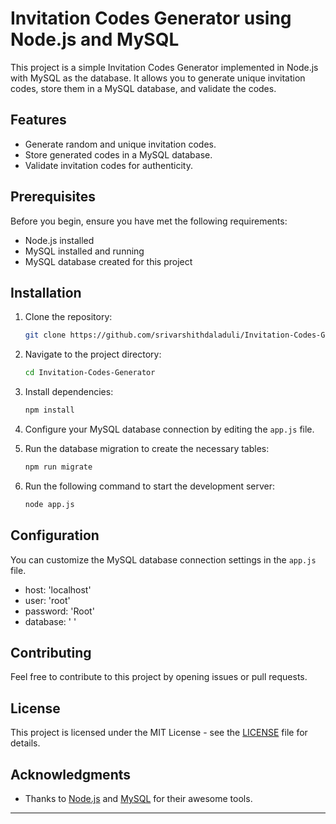 # Invitation Codes Generator using Node.js and MySQL

This project is a simple Invitation Codes Generator implemented in Node.js with MySQL as the database. It allows you to generate unique invitation codes, store them in a MySQL database, and validate the codes.

## Features

- Generate random and unique invitation codes.
- Store generated codes in a MySQL database.
- Validate invitation codes for authenticity.

## Prerequisites

Before you begin, ensure you have met the following requirements:

- Node.js installed
- MySQL installed and running
- MySQL database created for this project

## Installation

1. Clone the repository:

    ```bash
    git clone https://github.com/srivarshithdaladuli/Invitation-Codes-Generator.git
    ```

2. Navigate to the project directory:

    ```bash
    cd Invitation-Codes-Generator
    ```

3. Install dependencies:

    ```bash
    npm install
    ```

4. Configure your MySQL database connection by editing the `app.js` file.

5. Run the database migration to create the necessary tables:

    ```bash
    npm run migrate
    ```

6. Run the following command to start the development server:

    ```bash
    node app.js
    ```  

## Configuration

You can customize the MySQL database connection settings in the `app.js` file.

- host: 'localhost'
- user: 'root'
- password: 'Root'
- database: ' '  

## Contributing

Feel free to contribute to this project by opening issues or pull requests.

## License

This project is licensed under the MIT License - see the [LICENSE](https://github.com/srivarshithdaladuli/Invitation-Codes-Generator/blob/main/READM) file for details.

## Acknowledgments

- Thanks to [Node.js](https://nodejs.org/) and [MySQL](https://www.mysql.com/) for their awesome tools.

---

